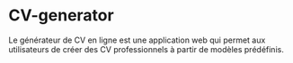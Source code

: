 # CV-generator
Le générateur de CV en ligne est une application web qui permet aux utilisateurs de créer des CV professionnels à partir de modèles prédéfinis. 
